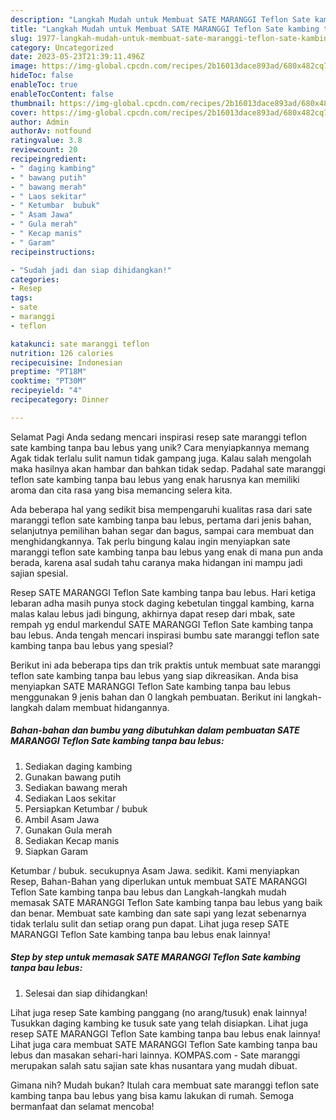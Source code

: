 ```yaml
---
description: "Langkah Mudah untuk Membuat SATE MARANGGI Teflon Sate kambing tanpa bau lebus yang Enak, Lezat"
title: "Langkah Mudah untuk Membuat SATE MARANGGI Teflon Sate kambing tanpa bau lebus yang Enak, Lezat"
slug: 1977-langkah-mudah-untuk-membuat-sate-maranggi-teflon-sate-kambing-tanpa-bau-lebus-yang-enak-lezat
category: Uncategorized
date: 2023-05-23T21:39:11.496Z
image: https://img-global.cpcdn.com/recipes/2b16013dace893ad/680x482cq70/sate-maranggi-teflon-sate-kambing-tanpa-bau-lebus-foto-resep-utama.jpg
hideToc: false
enableToc: true
enableTocContent: false
thumbnail: https://img-global.cpcdn.com/recipes/2b16013dace893ad/680x482cq70/sate-maranggi-teflon-sate-kambing-tanpa-bau-lebus-foto-resep-utama.jpg
cover: https://img-global.cpcdn.com/recipes/2b16013dace893ad/680x482cq70/sate-maranggi-teflon-sate-kambing-tanpa-bau-lebus-foto-resep-utama.jpg
author: Admin
authorAv: notfound
ratingvalue: 3.8
reviewcount: 20
recipeingredient:
- " daging kambing"
- " bawang putih"
- " bawang merah"
- " Laos sekitar"
- " Ketumbar  bubuk"
- " Asam Jawa"
- " Gula merah"
- " Kecap manis"
- " Garam"
recipeinstructions:

- "Sudah jadi dan siap dihidangkan!"
categories:
- Resep
tags:
- sate
- maranggi
- teflon

katakunci: sate maranggi teflon 
nutrition: 126 calories
recipecuisine: Indonesian
preptime: "PT18M"
cooktime: "PT30M"
recipeyield: "4"
recipecategory: Dinner

---
```



Selamat Pagi Anda sedang mencari inspirasi resep sate maranggi teflon sate kambing tanpa bau lebus yang unik? Cara menyiapkannya memang Agak tidak terlalu sulit namun tidak gampang juga. Kalau salah mengolah maka hasilnya akan hambar dan bahkan tidak sedap. Padahal sate maranggi teflon sate kambing tanpa bau lebus yang enak harusnya kan memiliki aroma dan cita rasa yang bisa memancing selera kita.


Ada beberapa hal yang sedikit bisa mempengaruhi kualitas rasa dari sate maranggi teflon sate kambing tanpa bau lebus, pertama dari jenis bahan, selanjutnya pemilihan bahan segar dan bagus, sampai cara membuat dan menghidangkannya. Tak perlu bingung kalau ingin menyiapkan sate maranggi teflon sate kambing tanpa bau lebus yang enak di mana pun anda berada, karena asal sudah tahu caranya maka hidangan ini mampu jadi sajian spesial.

Resep SATE MARANGGI Teflon Sate kambing tanpa bau lebus. Hari ketiga lebaran adha masih punya stock daging kebetulan tinggal kambing, karna malas kalau lebus jadi bingung, akhirnya dapat resep dari mbak, sate rempah yg endul markendul SATE MARANGGI Teflon Sate kambing tanpa bau lebus. Anda tengah mencari inspirasi bumbu sate maranggi teflon sate kambing tanpa bau lebus yang spesial?


Berikut ini ada beberapa tips dan trik praktis untuk membuat sate maranggi teflon sate kambing tanpa bau lebus yang siap dikreasikan. Anda bisa menyiapkan SATE MARANGGI Teflon Sate kambing tanpa bau lebus menggunakan 9 jenis bahan dan 0 langkah pembuatan. Berikut ini langkah-langkah dalam membuat hidangannya.

<!--inarticleads1-->

##### Bahan-bahan dan bumbu yang dibutuhkan dalam pembuatan SATE MARANGGI Teflon Sate kambing tanpa bau lebus:

1. Sediakan  daging kambing
1. Gunakan  bawang putih
1. Sediakan  bawang merah
1. Sediakan  Laos sekitar
1. Persiapkan  Ketumbar / bubuk
1. Ambil  Asam Jawa
1. Gunakan  Gula merah
1. Sediakan  Kecap manis
1. Siapkan  Garam


Ketumbar / bubuk. secukupnya Asam Jawa. sedikit. Kami menyiapkan Resep, Bahan-Bahan yang diperlukan untuk membuat SATE MARANGGI Teflon Sate kambing tanpa bau lebus dan Langkah-langkah mudah memasak SATE MARANGGI Teflon Sate kambing tanpa bau lebus yang baik dan benar. Membuat sate kambing dan sate sapi yang lezat sebenarnya tidak terlalu sulit dan setiap orang pun dapat. Lihat juga resep SATE MARANGGI Teflon Sate kambing tanpa bau lebus enak lainnya! 

<!--inarticleads2-->

##### Step by step untuk memasak SATE MARANGGI Teflon Sate kambing tanpa bau lebus:


1. Selesai dan siap dihidangkan!

Lihat juga resep Sate kambing panggang (no arang/tusuk) enak lainnya! Tusukkan daging kambing ke tusuk sate yang telah disiapkan. Lihat juga resep SATE MARANGGI Teflon Sate kambing tanpa bau lebus enak lainnya! Lihat juga cara membuat SATE MARANGGI Teflon Sate kambing tanpa bau lebus dan masakan sehari-hari lainnya. KOMPAS.com - Sate maranggi merupakan salah satu sajian sate khas nusantara yang mudah dibuat. 

Gimana nih? Mudah bukan? Itulah cara membuat sate maranggi teflon sate kambing tanpa bau lebus yang bisa kamu lakukan di rumah. Semoga bermanfaat dan selamat mencoba!
